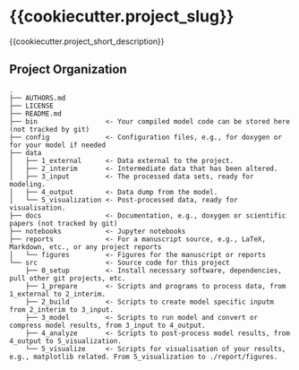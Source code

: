 {{cookiecutter.project_slug}}
==============================

{{cookiecutter.project_short_description}}

Project Organization
--------------------

    .
    ├── AUTHORS.md
    ├── LICENSE
    ├── README.md
    ├── bin                 <- Your compiled model code can be stored here (not tracked by git)
    ├── config              <- Configuration files, e.g., for doxygen or for your model if needed
    ├── data                
    │   ├── 1_external      <- Data external to the project.
    │   ├── 2_interim       <- Intermediate data that has been altered.
    │   ├── 3_input         <- The processed data sets, ready for modeling.
    │   ├── 4_output        <- Data dump from the model.
    │   └── 5_visualization <- Post-processed data, ready for visualisation.
    ├── docs                <- Documentation, e.g., doxygen or scientific papers (not tracked by git)
    ├── notebooks           <- Jupyter notebooks
    ├── reports             <- For a manuscript source, e.g., LaTeX, Markdown, etc., or any project reports
    │   └── figures         <- Figures for the manuscript or reports
    └── src                 <- Source code for this project
        ├── 0_setup         <- Install necessary software, dependencies, pull other git projects, etc.
        ├── 1_prepare       <- Scripts and programs to process data, from 1_external to 2_interim.
        ├── 2_build         <- Scripts to create model specific inputm from 2_interim to 3_input. 
        ├── 3_model         <- Scripts to run model and convert or compress model results, from 3_input to 4_output.
        ├── 4_analyze       <- Scripts to post-process model results, from 4_output to 5_visualization.
        └── 5_visualize     <- Scripts for visualisation of your results, e.g., matplotlib related. From 5_visualization to ./report/figures.